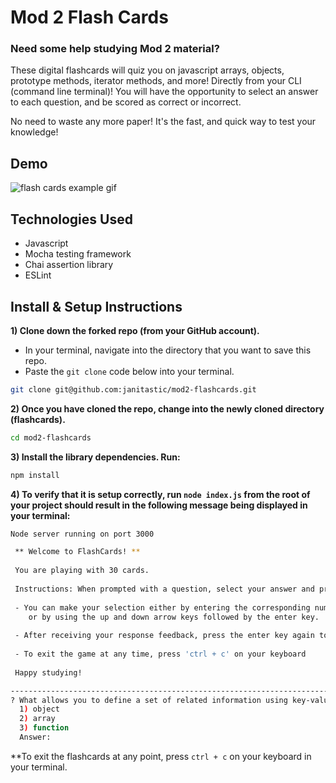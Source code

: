 # Mod 2 Flash Cards

### Need some help studying Mod 2 material?
These digital flashcards will quiz you on javascript arrays, objects, prototype methods, iterator methods, and more! Directly from your CLI (command line terminal)! You will have the opportunity to select an answer to each question, and be scored as correct or incorrect. 

No need to waste any more paper! It's the fast, and quick way to test your knowledge! 

## Demo

![flash cards example gif](https://github.com/janitastic/flashcards-upgrade/blob/main/flashcards.gif)

## Technologies Used

 - Javascript
 - Mocha testing framework
 - Chai assertion library
 - ESLint

## Install & Setup Instructions

**1) Clone down the forked repo (from your GitHub account).** 
  - In your terminal, navigate into the directory that you want to save this repo.
  - Paste the `git clone` code below into your terminal. 

```bash
git clone git@github.com:janitastic/mod2-flashcards.git
```

**2) Once you have cloned the repo, change into the newly cloned directory (flashcards).**

```bash
cd mod2-flashcards
```

**3) Install the library dependencies. Run:**

```bash
npm install
```

**4) To verify that it is setup correctly, run `node index.js` from the root of your project should result in the following message being displayed in your terminal:** 

```bash
Node server running on port 3000

 ** Welcome to FlashCards! **
    
 You are playing with 30 cards.
    
 Instructions: When prompted with a question, select your answer and press enter.
    
 - You can make your selection either by entering the corresponding number digit followed by the enter key,
    or by using the up and down arrow keys followed by the enter key.
    
 - After receiving your response feedback, press the enter key again to continue to the next question.
    
 - To exit the game at any time, press 'ctrl + c' on your keyboard
    
 Happy studying! 

-----------------------------------------------------------------------
? What allows you to define a set of related information using key-value pairs? 
  1) object
  2) array
  3) function
  Answer: 

```

**To exit the flashcards at any point, press `ctrl + c` on your keyboard in your terminal.
